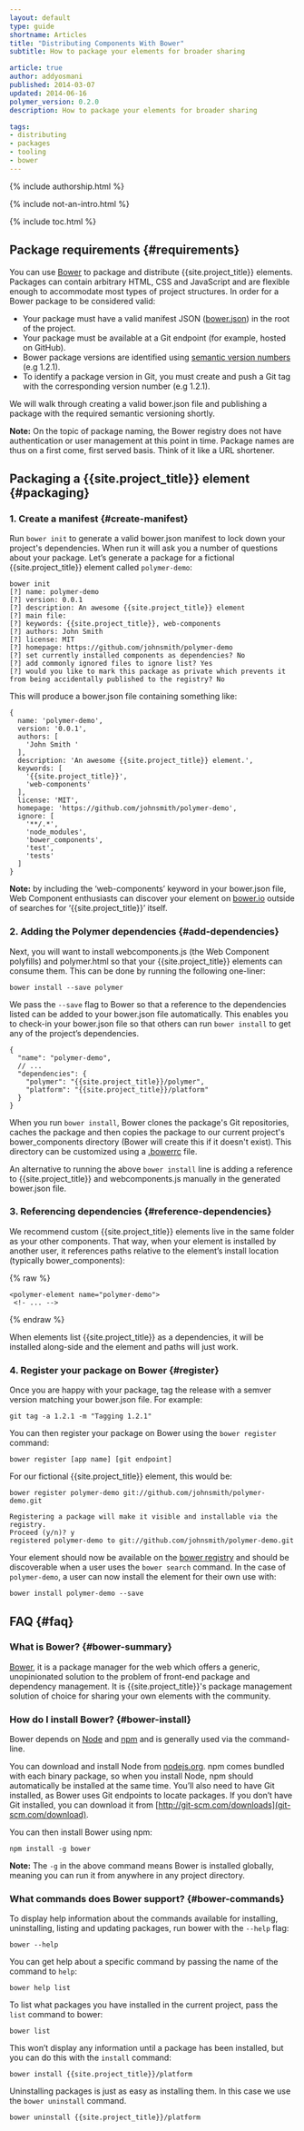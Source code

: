 ```yaml
---
layout: default
type: guide
shortname: Articles
title: "Distributing Components With Bower"
subtitle: How to package your elements for broader sharing

article: true
author: addyosmani
published: 2014-03-07
updated: 2014-06-16
polymer_version: 0.2.0
description: How to package your elements for broader sharing

tags:
- distributing
- packages
- tooling
- bower
---
```


{% include authorship.html %}

{% include not-an-intro.html %}

{% include toc.html %}


## Package requirements {#requirements}

You can use [Bower](http://bower.io) to package and distribute {{site.project_title}} elements. Packages can contain arbitrary HTML, CSS and JavaScript and are flexible enough to accommodate most types of project structures. In order for a Bower package to be considered valid:

* Your package must have a valid manifest JSON ([bower.json](http://bower.io/#defining-a-package)) in the root of the project.
* Your package must be available at a Git endpoint (for example, hosted on GitHub).
* Bower package versions are identified using [semantic version numbers](http://semver.org/) (e.g 1.2.1).
* To identify a package version in Git, you must create and push a Git tag with the corresponding version number (e.g 1.2.1).

We will walk through creating a valid bower.json file and publishing a package with the required semantic versioning shortly.

**Note:** On the topic of package naming, the Bower registry does not have authentication or user management at this point in time. Package names are thus on a first come, first served basis. Think of it like a URL shortener.

## Packaging a {{site.project_title}} element {#packaging}

### 1. Create a manifest {#create-manifest}

Run `bower init` to generate a valid bower.json manifest to lock down your project's dependencies. When run it will ask you a number of questions about your package. Let’s generate a package for a fictional {{site.project_title}} element called `polymer-demo`:

    bower init
    [?] name: polymer-demo
    [?] version: 0.0.1
    [?] description: An awesome {{site.project_title}} element
    [?] main file:
    [?] keywords: {{site.project_title}}, web-components
    [?] authors: John Smith
    [?] license: MIT
    [?] homepage: https://github.com/johnsmith/polymer-demo
    [?] set currently installed components as dependencies? No
    [?] add commonly ignored files to ignore list? Yes
    [?] would you like to mark this package as private which prevents it from being accidentally published to the registry? No


This will produce a bower.json file containing something like:

    {
      name: 'polymer-demo',
      version: '0.0.1',
      authors: [
        'John Smith '
      ],
      description: 'An awesome {{site.project_title}} element.',
      keywords: [
        '{{site.project_title}}',
        'web-components'
      ],
      license: 'MIT',
      homepage: 'https://github.com/johnsmith/polymer-demo',
      ignore: [
        '**/.*',
        'node_modules',
        'bower_components',
        'test',
        'tests'
      ]
    }

**Note:** by including the ‘web-components’ keyword in your bower.json file, Web Component enthusiasts can discover your element on [bower.io](http://bower.io/search) outside of searches for ‘{{site.project_title}}’ itself.

### 2. Adding the Polymer dependencies {#add-dependencies}

Next, you will want to install webcomponents.js (the Web Component polyfills) and polymer.html so that your {{site.project_title}} elements can consume them. This can be done by running the following one-liner:

    bower install --save polymer

We pass the `--save` flag to Bower so that a reference to the dependencies listed can be added to your bower.json file automatically. This enables you to check-in your bower.json file so that others can run `bower install` to get any of the project’s dependencies.

    {
      "name": "polymer-demo",
      // ...
      "dependencies": {
        "polymer": "{{site.project_title}}/polymer",
        "platform": "{{site.project_title}}/platform"
      }
    }

When you run `bower install`, Bower clones the package's Git repositories, caches the package and then copies the package to our current project's bower_components directory (Bower will create this if it doesn't exist). This directory can be customized using a [.bowerrc](https://github.com/bower/bower#custom-install-directory) file.

An alternative to running the above `bower install` line is adding a reference to {{site.project_title}} and webcomponents.js manually in the generated bower.json file.

### 3. Referencing dependencies {#reference-dependencies}


We recommend custom {{site.project_title}} elements live in the same folder as your other components. That way, when your element is installed by another user, it references paths relative to the element’s install location (typically bower_components):

{% raw %}
    <link rel="import" href="../polymer/polymer.html">
    <link rel="import" href="../core-toolbar/core-toolbar.html">

    <polymer-element name="polymer-demo">
     <!- ... -->
{% endraw %}

When elements list {{site.project_title}} as a dependencies, it will be installed along-side and the element and paths will just work.

### 4. Register your package on Bower {#register}

Once you are happy with your package, tag the release with a semver version matching your bower.json file. For example:

    git tag -a 1.2.1 -m "Tagging 1.2.1"

You can then register your package on Bower using the `bower register` command:

    bower register [app name] [git endpoint]

For our fictional {{site.project_title}} element, this would be:

    bower register polymer-demo git://github.com/johnsmith/polymer-demo.git

    Registering a package will make it visible and installable via the registry.
    Proceed (y/n)? y
    registered polymer-demo to git://github.com/johnsmith/polymer-demo.git

Your element should now be available on the [bower registry](http://bower.io/search) and should be discoverable when a user uses the `bower search` command. In the case of `polymer-demo`, a user can now install the element for their own use with:

    bower install polymer-demo --save


## FAQ {#faq}

### What is Bower? {#bower-summary}

[Bower](http://bower.io), it is a package manager for the web which offers a generic, unopinionated solution to the problem of front-end package and dependency management. It is {{site.project_title}}'s package management solution of choice for sharing your own elements with the community.

### How do I install Bower? {#bower-install}

Bower depends on [Node](http://nodejs.com) and [npm](http://npmjs.org) and is generally used via the command-line.

You can download and install Node from [nodejs.org](http://nodejs.org). npm comes bundled with each binary package, so when you install Node, npm should automatically be installed at the same time. You’ll also need to have Git installed, as Bower uses Git endpoints to locate packages. If you don’t have Git installed, you can download it from [http://git-scm.com/downloads](git-scm.com/download).

You can then install Bower using npm:

    npm install -g bower

**Note:** The `-g` in the above command means Bower is installed globally, meaning you can run it from anywhere in any project directory.

### What commands does Bower support? {#bower-commands}

To display help information about the commands available for installing, uninstalling, listing and updating packages, run bower with the `--help` flag:

    bower --help

You can get help about a specific command by passing the name of the command to `help`:

    bower help list

To list what packages you have installed in the current project, pass the `list` command to bower:

    bower list

This won’t display any information until a package has been installed, but you can do this with the `install` command:

    bower install {{site.project_title}}/platform

Uninstalling packages is just as easy as installing them. In this case we use the `bower uninstall` command.

    bower uninstall {{site.project_title}}/platform

